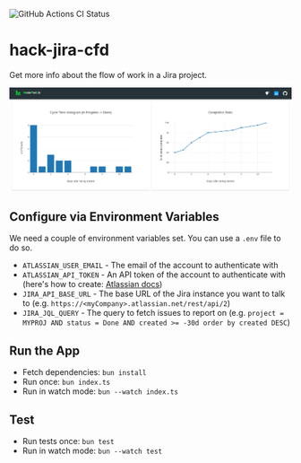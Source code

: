![GitHub Actions CI Status](https://github.com/digitalservicebund/hack-jira-cfd/actions/workflows/bun.yml/badge.svg)

# hack-jira-cfd
Get more info about the flow of work in a Jira project.

![Two graphs. One showing a histogram of cycle times, the other showing the percentage of issues completed after x days](https://github.com/digitalservicebund/hack-jira-cfd/blob/main/res/screenshot.png)

## Configure via Environment Variables
We need a couple of environment variables set. You can use a `.env` file to do so.
* `ATLASSIAN_USER_EMAIL` - The email of the account to authenticate with
* `ATLASSIAN_API_TOKEN` - An API token of the account to authenticate with (here's how to create: [Atlassian docs](https://support.atlassian.com/atlassian-account/docs/manage-api-tokens-for-your-atlassian-account/))
* `JIRA_API_BASE_URL` - The base URL of the Jira instance you want to talk to (e.g. `https://<myCompany>.atlassian.net/rest/api/2`)
* `JIRA_JQL_QUERY` - The query to fetch issues to report on (e.g. `project = MYPROJ AND status = Done AND created >= -30d order by created DESC`)
## Run the App
* Fetch dependencies: `bun install`
* Run once: `bun index.ts`
* Run in watch mode: `bun --watch index.ts`

## Test
* Run tests once: `bun test`
* Run in watch mode: `bun --watch test`
